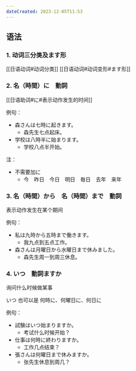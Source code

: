 ```yaml
---
dateCreated: 2023-12-05T11:53
---
```

## 语法
### 1. 动词三分类及ます形
[[日语动词#动词分类]]
[[日语动词#动词变形#ます形]]
### 2. 名（時間）に　動詞
[[日语助词#に#表示动作发生的时间]]

例句：
- 森さんは七時に起きます。
	- 森先生七点起床。
- 学校は八時半に始まります。
	- 学校八点半开始。

注：
- 不需要加に
	- 今　昨日　今日　明日　毎日　去年　来年
### 3. 名（時間）から　名（時間）まで　動詞
表示动作发生在某个期间

例句：
- 私は九時から五時まで働きます。
	- 我九点到五点工作。
- 森さんは月曜日から水曜日まで休みました。
	- 森先生周一到周三休息。
### 4. いつ　動詞ますか
询问什么时候做某事

いつ 也可以是 何時に、何曜日に、何日に

例句：
- 試験はいつ始まりますか。
	- 考试什么时候开始？
- 仕事は何時に終わりますか。
	- 工作几点结束？
- 張さんは何曜日まで休みますか。
	- 张先生休息到周几？
